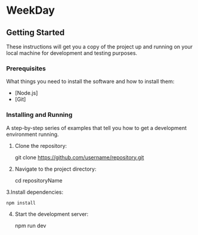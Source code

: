 # WeekDay

## Getting Started

These instructions will get you a copy of the project up and running on your local machine for development and testing purposes.

### Prerequisites

What things you need to install the software and how to install them:

- [Node.js]
- [Git]

### Installing and Running

A step-by-step series of examples that tell you how to get a development environment running.

1. Clone the repository:

   
   git clone https://github.com/username/repository.git

2. Navigate to the project directory:

    cd repositoryName

3.Install dependencies:
    
    npm install

4. Start the development server:

    npm run dev


